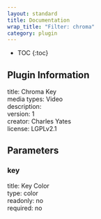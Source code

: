 ```yaml
---
layout: standard
title: Documentation
wrap_title: "Filter: chroma"
category: plugin
---
```

* TOC
{:toc}

## Plugin Information

title: Chroma Key  
media types:
Video  
description:   
version: 1  
creator: Charles Yates  
license: LGPLv2.1  

## Parameters

### key

title: Key Color    
type: color  
readonly: no  
required: no  


